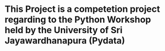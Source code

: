 # This Project is a competetion project regarding to the Python Workshop held by the University of Sri Jayawardhanapura (Pydata)


